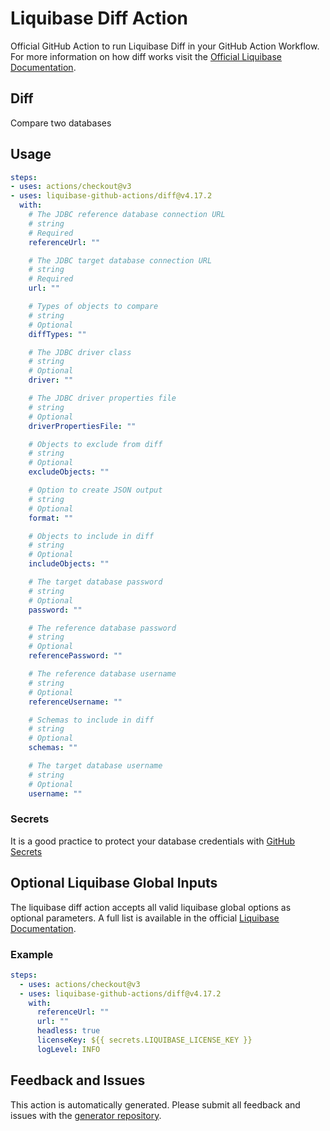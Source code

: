 # Liquibase Diff Action
Official GitHub Action to run Liquibase Diff in your GitHub Action Workflow. For more information on how diff works visit the [Official Liquibase Documentation](https://docs.liquibase.com/commands/home.html).
## Diff
Compare two databases
## Usage
```yaml
steps:
- uses: actions/checkout@v3
- uses: liquibase-github-actions/diff@v4.17.2
  with:
    # The JDBC reference database connection URL
    # string
    # Required
    referenceUrl: ""

    # The JDBC target database connection URL
    # string
    # Required
    url: ""

    # Types of objects to compare
    # string
    # Optional
    diffTypes: ""

    # The JDBC driver class
    # string
    # Optional
    driver: ""

    # The JDBC driver properties file
    # string
    # Optional
    driverPropertiesFile: ""

    # Objects to exclude from diff
    # string
    # Optional
    excludeObjects: ""

    # Option to create JSON output
    # string
    # Optional
    format: ""

    # Objects to include in diff
    # string
    # Optional
    includeObjects: ""

    # The target database password
    # string
    # Optional
    password: ""

    # The reference database password
    # string
    # Optional
    referencePassword: ""

    # The reference database username
    # string
    # Optional
    referenceUsername: ""

    # Schemas to include in diff
    # string
    # Optional
    schemas: ""

    # The target database username
    # string
    # Optional
    username: ""

```

### Secrets
It is a good practice to protect your database credentials with [GitHub Secrets](https://docs.github.com/en/actions/security-guides/encrypted-secrets)

## Optional Liquibase Global Inputs
The liquibase diff action accepts all valid liquibase global options as optional parameters. A full list is available in the official [Liquibase Documentation](https://docs.liquibase.com/parameters/command-parameters.html).

### Example
```yaml
steps:
  - uses: actions/checkout@v3
  - uses: liquibase-github-actions/diff@v4.17.2
    with:
      referenceUrl: ""
      url: ""
      headless: true
      licenseKey: ${{ secrets.LIQUIBASE_LICENSE_KEY }}
      logLevel: INFO
```

## Feedback and Issues
This action is automatically generated. Please submit all feedback and issues with the [generator repository](https://github.com/liquibase/github-action-generator/issues).
